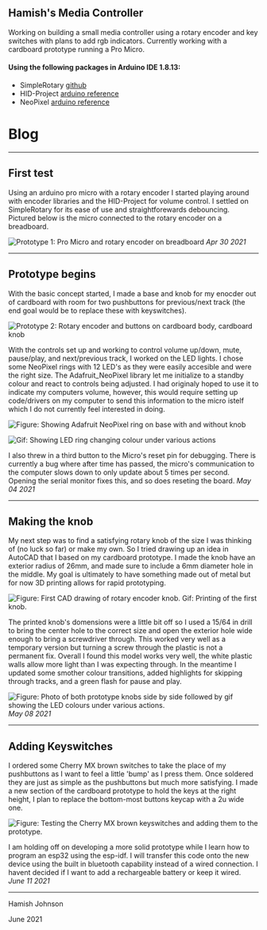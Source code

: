 
## Hamish's Media Controller

Working on building a small media controller using a rotary encoder and key switches with plans to add rgb indicators. Currently working with a cardboard prototype running a Pro Micro.

#### Using the following packages in Arduino IDE 1.8.13:
 - SimpleRotary [github](https://github.com/mprograms/SimpleRotary)
 - HID-Project [arduino reference](https://www.arduino.cc/reference/en/libraries/hid-project/)
 - NeoPixel [arduino reference](https://www.arduino.cc/reference/en/libraries/adafruit-neopixel/)


# Blog
---
## First test
Using an arduino pro micro with a rotary encoder I started playing around with encoder libraries and the HID-Project for volume control. I settled on SimpleRotary for its ease of use and straightforewards debouncing. Pictured below is the micro connected to the rotary encoder on a breadboard.

![Prototype 1: Pro Micro and rotary encoder on breadboard](https://user-images.githubusercontent.com/67180838/117089971-e39e9b00-ad0b-11eb-9252-1346276d2482.jpg)
_Apr 30 2021_

---
## Prototype begins
With the basic concept started, I made a base and knob for my enocder out of cardboard with room for two pushbuttons for previous/next track (the end goal would be to replace these with keyswitches).

![Prototype 2: Rotary encoder and buttons on cardboard body, cardboard knob](https://user-images.githubusercontent.com/67180838/117551040-7daa6000-aff8-11eb-8b5f-9980cc493895.png)

With the controls set up and working to control volume up/down, mute, pause/play, and next/previous track, I worked on the LED lights. I chose some NeoPixel rings with 12 LED's as they were easily accesible and were the right size. The Adafruit_NeoPixel library let me initialize to a standby colour and react to controls being adjusted. I had originaly hoped to use it to indicate my computers volume, however, this would require setting up code/drivers on my computer to send this information to the micro istelf which I do not currently feel interested in doing.

![Figure: Showing Adafruit NeoPixel ring on base with and without knob](https://user-images.githubusercontent.com/67180838/117092735-f4eba580-ad13-11eb-8850-04c1f5bc5d86.png)

![Gif: Showing LED ring changing colour under various actions](https://user-images.githubusercontent.com/67180838/117092503-45163800-ad13-11eb-8a1e-498ab6e051d9.gif)

I also threw in a third button to the Micro's reset pin for debugging. There is currently a bug where after time has passed, the micro's communication to the computer slows down to only update about 5 times per second. Opening the serial monitor fixes this, and so does reseting the board.
_May 04 2021_

---
## Making the knob
My next step was to find a satisfying rotary knob of the size I was thinking of (no luck so far) or make my own. So I tried drawing up an idea in AutoCAD that I based on my cardboard prototype. I made the knob have an exterior radius of 26mm, and made sure to include a 6mm diameter hole in the middle. My goal is ultimately to have something made out of metal but for now 3D printing allows for rapid prototyping.

![Figure: First CAD drawing of rotary encoder knob. Gif: Printing of the first knob.](https://user-images.githubusercontent.com/67180838/117548645-e985cc00-afea-11eb-900d-598175e066d6.gif)

The printed knob's domensions were a little bit off so I used a 15/64 in drill to bring the center hole to the correct size and open the exterior hole wide enough to bring a screwdriver through. This worked very well as a temporary version but turning a screw through the plastic is not a permanent fix. Overall I found this model works very well, the white plastic walls allow more light than I was expecting through. In the meantime I updated some smother colour transitions, added highlights for skipping through tracks, and a green flash for pause and play.

![Figure: Photo of both prototype knobs side by side followed by gif showing the LED colours under various actions.](https://user-images.githubusercontent.com/67180838/117549979-65374700-aff2-11eb-803f-662a93a16339.gif)
_May 08 2021_

---
## Adding Keyswitches
I ordered some Cherry MX brown switches to take the place of my pushbuttons as I want to feel a little 'bump' as I press them. Once soldered they are just as simple as the pushbuttons but much more satisfying. I made a new section of the cardboard prototype to hold the keys at the right height, I plan to replace the bottom-most buttons keycap with a 2u wide one. 

![Figure: Testing the Cherry MX brown keyswitches and adding them to the prototype.](https://user-images.githubusercontent.com/67180838/121755394-e8edc300-cacb-11eb-9100-3d4921a0483a.png)

I am holding off on developing a more solid prototype while I learn how to program an esp32 using the esp-idf. I will transfer this code onto the new device using the built in bluetooth capability instead of a wired connection. I havent decided if I want to add a rechargeable battery or keep it wired.
_June 11 2021_

---
Hamish Johnson

June 2021
